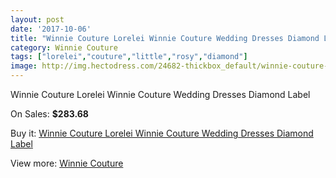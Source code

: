 ```yaml
---
layout: post
date: '2017-10-06'
title: "Winnie Couture Lorelei Winnie Couture Wedding Dresses Diamond Label"
category: Winnie Couture
tags: ["lorelei","couture","little","rosy","diamond"]
image: http://img.hectodress.com/24682-thickbox_default/winnie-couture-lorelei-winnie-couture-wedding-dresses-diamond-label.jpg
---
```

Winnie Couture Lorelei Winnie Couture Wedding Dresses Diamond Label

On Sales: **$283.68**
<a href="https://www.hectodress.com/winnie-couture/11323-winnie-couture-lorelei-winnie-couture-wedding-dresses-diamond-label.html"><amp-img layout="responsive" width="600" height="600" src="//img.hectodress.com/24682-thickbox_default/winnie-couture-lorelei-winnie-couture-wedding-dresses-diamond-label.jpg" alt="Winnie Couture Lorelei Winnie Couture Wedding Dresses Diamond Label 0" /></a>

Buy it: [Winnie Couture Lorelei Winnie Couture Wedding Dresses Diamond Label](https://www.hectodress.com/winnie-couture/11323-winnie-couture-lorelei-winnie-couture-wedding-dresses-diamond-label.html "Winnie Couture Lorelei Winnie Couture Wedding Dresses Diamond Label")

View more: [Winnie Couture](https://www.hectodress.com/178-winnie-couture "Winnie Couture")